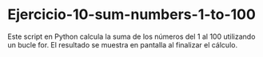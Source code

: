 # Ejercicio-10-sum-numbers-1-to-100
Este script en Python calcula la suma de los números del 1 al 100 utilizando un bucle for. El resultado se muestra en pantalla al finalizar el cálculo.
